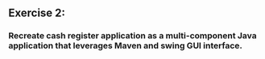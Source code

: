 ## Exercise 2:
### Recreate cash register application as a multi-component Java application that leverages Maven and swing GUI interface.
